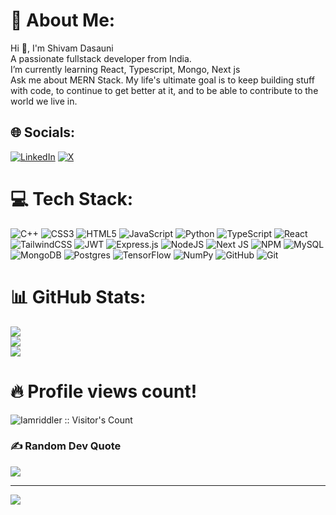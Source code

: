 # 💫 About Me:
Hi 👋, I'm Shivam Dasauni<br>A passionate fullstack developer from India.<br>I’m currently learning React, Typescript, Mongo, Next js<br>Ask me about MERN Stack. My life's ultimate goal is to keep building stuff with code, to continue to get better at it, and to be able to contribute to the world we live in.


## 🌐 Socials:
[![LinkedIn](https://img.shields.io/badge/LinkedIn-%230077B5.svg?logo=linkedin&logoColor=white)](https://linkedin.com/in/https://www.linkedin.com/in/shivam-dasauni-0b4570241?lipi=urn%3Ali%3Apage%3Ad_flagship3_profile_view_base_contact_details%3B%2Ba%2F%2FfJw2T0qIFlQHssOASg%3D%3D) [![X](https://img.shields.io/badge/X-black.svg?logo=X&logoColor=white)](https://x.com/https://x.com/Cyber_nerdy06) 

# 💻 Tech Stack:
![C++](https://img.shields.io/badge/c++-%2300599C.svg?style=for-the-badge&logo=c%2B%2B&logoColor=white) ![CSS3](https://img.shields.io/badge/css3-%231572B6.svg?style=for-the-badge&logo=css3&logoColor=white) ![HTML5](https://img.shields.io/badge/html5-%23E34F26.svg?style=for-the-badge&logo=html5&logoColor=white) ![JavaScript](https://img.shields.io/badge/javascript-%23323330.svg?style=for-the-badge&logo=javascript&logoColor=%23F7DF1E) ![Python](https://img.shields.io/badge/python-3670A0?style=for-the-badge&logo=python&logoColor=ffdd54) ![TypeScript](https://img.shields.io/badge/typescript-%23007ACC.svg?style=for-the-badge&logo=typescript&logoColor=white) ![React](https://img.shields.io/badge/react-%2320232a.svg?style=for-the-badge&logo=react&logoColor=%2361DAFB) ![TailwindCSS](https://img.shields.io/badge/tailwindcss-%2338B2AC.svg?style=for-the-badge&logo=tailwind-css&logoColor=white) ![JWT](https://img.shields.io/badge/JWT-black?style=for-the-badge&logo=JSON%20web%20tokens) ![Express.js](https://img.shields.io/badge/express.js-%23404d59.svg?style=for-the-badge&logo=express&logoColor=%2361DAFB) ![NodeJS](https://img.shields.io/badge/node.js-6DA55F?style=for-the-badge&logo=node.js&logoColor=white) ![Next JS](https://img.shields.io/badge/Next-black?style=for-the-badge&logo=next.js&logoColor=white) ![NPM](https://img.shields.io/badge/NPM-%23CB3837.svg?style=for-the-badge&logo=npm&logoColor=white) ![MySQL](https://img.shields.io/badge/mysql-4479A1.svg?style=for-the-badge&logo=mysql&logoColor=white) ![MongoDB](https://img.shields.io/badge/MongoDB-%234ea94b.svg?style=for-the-badge&logo=mongodb&logoColor=white) ![Postgres](https://img.shields.io/badge/postgres-%23316192.svg?style=for-the-badge&logo=postgresql&logoColor=white) ![TensorFlow](https://img.shields.io/badge/TensorFlow-%23FF6F00.svg?style=for-the-badge&logo=TensorFlow&logoColor=white) ![NumPy](https://img.shields.io/badge/numpy-%23013243.svg?style=for-the-badge&logo=numpy&logoColor=white) ![GitHub](https://img.shields.io/badge/github-%23121011.svg?style=for-the-badge&logo=github&logoColor=white) ![Git](https://img.shields.io/badge/git-%23F05033.svg?style=for-the-badge&logo=git&logoColor=white)

# 📊 GitHub Stats:
![](https://github-readme-stats.vercel.app/api?username=Iamriddler&theme=dark&hide_border=false&include_all_commits=true&count_private=false)<br/>
![](https://github-readme-streak-stats.herokuapp.com/?user=Iamriddler&theme=dark&hide_border=false)<br/>
![](https://github-readme-stats.vercel.app/api/top-langs/?username=Iamriddler&theme=dark&hide_border=false&include_all_commits=true&count_private=false&layout=compact)

# 🔥 Profile views count!
<img src="https://profile-counter.glitch.me/{Iamriddler}/count.svg" alt="Iamriddler :: Visitor's Count" />
</br>


### ✍️ Random Dev Quote
![](https://quotes-github-readme.vercel.app/api?type=horizontal&theme=radical)

---
[![](https://visitcount.itsvg.in/api?id=Iamriddler&icon=0&color=0)](https://visitcount.itsvg.in)

<!-- Proudly created with GPRM ( https://gprm.itsvg.in ) -->
